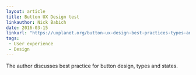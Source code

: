 ```yaml
---
layout: article
title: Button UX Design test
linkauthor: Nick Babich
date: 2016-03-15
linkurl: "https://uxplanet.org/button-ux-design-best-practices-types-and-states-647cf4ae0fc6"
tags:
 - User experience
 - Design
---
```


The author discusses best practice for button design, types and states.